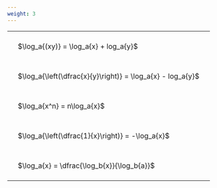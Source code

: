```yaml
---
weight: 3
---
```


<style type="text/css">
#T_a28ef th.col_heading {
  text-align: left;
  font-size: 1em;
}
#T_a28ef td {
  text-align: left;
  font-size: 1em;
  padding: 1.5em;
}
</style>
<table id="T_a28ef">
  <thead>
  </thead>
  <tbody>
    <tr>
      <td id="T_a28ef_row0_col0" class="data row0 col0" >$\log_a{(xy)} = \log_a{x} + log_a{y}$</td>
    </tr>
    <tr>
      <td id="T_a28ef_row1_col0" class="data row1 col0" >$\log_a{\left(\dfrac{x}{y}\right)} = \log_a{x} - log_a{y}$</td>
    </tr>
    <tr>
      <td id="T_a28ef_row2_col0" class="data row2 col0" >$\log_a{x^n} = n\log_a{x}$</td>
    </tr>
    <tr>
      <td id="T_a28ef_row3_col0" class="data row3 col0" >$\log_a{\left(\dfrac{1}{x}\right)} = -\log_a{x}$</td>
    </tr>
    <tr>
      <td id="T_a28ef_row4_col0" class="data row4 col0" >$\log_a{x} = \dfrac{\log_b{x}}{\log_b{a}}$</td>
    </tr>
  </tbody>
</table>
